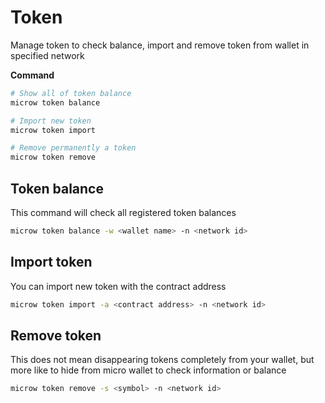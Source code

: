 # Token
Manage token to check balance, import and remove token from wallet in specified network

**Command**
```bash
# Show all of token balance
microw token balance

# Import new token
microw token import

# Remove permanently a token   
microw token remove
```

## Token balance
This command will check all registered token balances
```bash
microw token balance -w <wallet name> -n <network id>
```

## Import token
You can import new token with the contract address
```bash
microw token import -a <contract address> -n <network id>
```

## Remove token
This does not mean disappearing tokens completely from your wallet, but more like to hide from micro wallet to check information or balance
```bash
microw token remove -s <symbol> -n <network id>
```